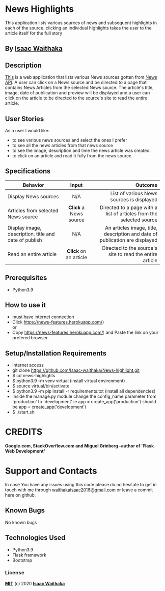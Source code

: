 # News Highlights

This application lists various sources of news and subsequent highlights in each of the source. clicking an individual highlights takes the user to the article itself for the full story

## By **[Isaac Waithaka](https://github.com/Isaac-waithaka)**

## Description
[This](https://news-features.herokuapp.com/) is a web application that lists various News sources gotten from [News API](https://newsapi.org/). A user can click on a News source and be directed to a page that contains News Articles from the selected News source. The article's title, image, date of publication and preview will be displayed and a user can click on the article to be directed to the source's site to read the entire article.

## User Stories
As a user I would like:
* to see various news sources and select the ones I prefer
* to see all the news articles from that news source
* to see the image, description and time the news article was created.
* to click on an article and read it fully from the news source.

## Specifications
| Behavior        | Input           | Outcome  |
| ------------- |:-------------:| -----:|
| Display News sources | N/A | List of various News sources is displayed |
| Articles from selected News source | **Click** a News source | Directed to a page with a list of articles from the selected source |
| Display image, description, title and date of publish | N/A | An articles image, title, description and date of publication are displayed |
| Read an entire article | **Click** on an article | Directed to the source's site to read the entire article |

## Prerequisites
* Python3.9

## How to use it
* must have internet connection
* Click https://news-features.herokuapp.com/) <br/>
  or <br/>
* Copy https://news-features.herokuapp.com/) and  Paste the link on your prefered browser


## Setup/Installation Requirements
* internet access
* git clone https://github.com/Isaac-waithaka/News-highlight.git
* $ cd news-highlights
* $ python3.9 -m venv virtual (install virtual environment)
* $ source virtual/bin/activate
* $ python3.9 -m pip install -r requirements.txt (install all dependencies)
* Inside the manage.py module change the config_name parameter from 'production' to 'development' ie app = create_app('production') should be app = create_app('development')
* $ ./start.sh

# CREDITS

#### Google.com, StackOverflow.com and Miguel Grinberg -author of 'Flask Web Development'


# Support and Contacts

In case You have any issues using this code please do no hesitate to get in touch with me through waithakaisaac2016@gmail.com or leave a commit here on github.

## Known Bugs

No known bugs

## Technologies Used
- Python3.9
- Flask framework
- Bootstrap

### License

**[MIT](./LICENSE)** (c) 2020 **[Isaac Waithaka](https://Isaac-waithaka.github.io)**
